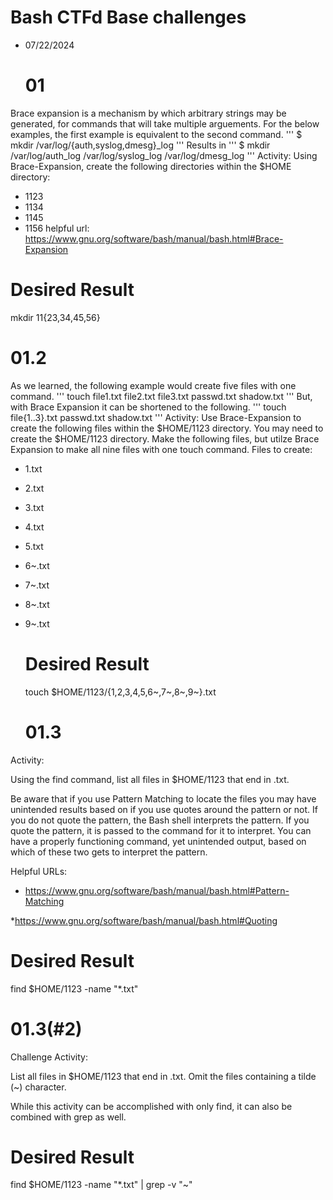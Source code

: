 # Bash CTFd Base challenges
  * 07/22/2024

    # 01
Brace expansion is a mechanism by which arbitrary strings may be generated, for commands that will take multiple arguements. 
For the below examples, the first example is equivalent to the second command.
'''
$ mkdir /var/log/{auth,syslog,dmesg}_log
'''
Results in
'''
$ mkdir /var/log/auth_log /var/log/syslog_log /var/log/dmesg_log
'''
Activity: Using Brace-Expansion, create the following directories within the $HOME directory:
* 1123
* 1134
* 1145
* 1156
    helpful url: https://www.gnu.org/software/bash/manual/bash.html#Brace-Expansion

# Desired Result
mkdir 11{23,34,45,56}

   # 01.2
As we learned, the following example would create five files with one command.
'''
touch file1.txt file2.txt file3.txt passwd.txt shadow.txt
'''
But, with Brace Expansion it can be shortened to the following.
'''
touch file{1..3}.txt passwd.txt shadow.txt
'''
Activity:
Use Brace-Expansion to create the following files within the $HOME/1123 directory. You may need to create the $HOME/1123 directory. Make the following files, but utilze Brace Expansion to make all nine files with one touch command.
Files to create:
* 1.txt
* 2.txt
* 3.txt
* 4.txt
* 5.txt
* 6~.txt
* 7~.txt
* 8~.txt
* 9~.txt

  # Desired Result
  touch $HOME/1123/{1,2,3,4,5,6~,7~,8~,9~}.txt

    # 01.3
Activity:

Using the find command, list all files in $HOME/1123 that end in .txt.

Be aware that if you use Pattern Matching to locate the files you may have unintended results based on if you use quotes around the pattern or not. If you do not quote the pattern, the Bash shell interprets the pattern. If you quote the pattern, it is passed to the command for it to interpret. You can have a properly functioning command, yet unintended output, based on which of these two gets to interpret the pattern.

Helpful URLs:
* https://www.gnu.org/software/bash/manual/bash.html#Pattern-Matching

*https://www.gnu.org/software/bash/manual/bash.html#Quoting

# Desired Result
find $HOME/1123 -name "*.txt"

# 01.3(#2)
Challenge Activity:

List all files in $HOME/1123 that end in .txt. Omit the files containing a tilde (~) character.

While this activity can be accomplished with only find, it can also be combined with grep as well.

# Desired Result
find $HOME/1123 -name "*.txt" | grep -v  "~"

